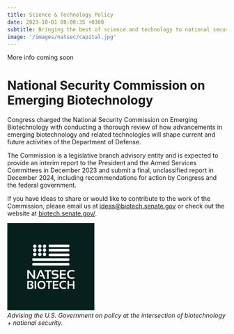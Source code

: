 ```yaml
---
title: Science & Technology Policy
date: 2023-10-01 08:00:35 +0300
subtitle: Bringing the best of science and technology to national security and public benefit
image: '/images/natsec/capital.jpg'
---
```


More info coming soon

# National Security Commission on Emerging Biotechnology
Congress charged the National Security Commission on Emerging Biotechnology with conducting a thorough review of how advancements in emerging biotechnology and related technologies will shape current and future activities of the Department of Defense.

The Commission is a legislative branch advisory entity and is expected to provide an interim report to the President and the Armed Services Committees in December 2023 and submit a final, unclassified report in December 2024, including recommendations for action by Congress and the federal government.

If you have ideas to share or would like to contribute to the work of the Commission, please email us at ideas@biotech.senate.gov or check out the website at [biotech.senate.gov/](https://www.biotech.senate.gov/).

<div class="gallery-box">
  <div class="gallery">
    <img src="/images/logos/nsceb.jpg" loading="lazy" alt="Car">
  </div>
  <em>Advising the U.S. Government on policy at the intersection of biotechnology + national security.</em>
</div>